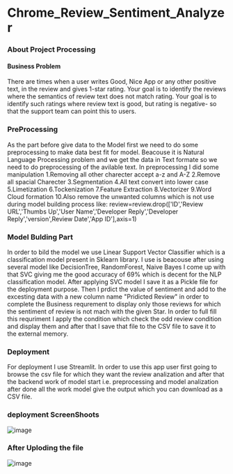 # Chrome_Review_Sentiment_Analyzer
### About Project Processing
   #### Business Problem
    
   There are times when a user writes Good, Nice App or any other positive text, in the review and gives 1-star rating. Your goal is to identify the reviews where the semantics of review text does not match rating. 
   Your goal is to identify such ratings where review text is good, but rating is negative- so that the support team can point this to users. 
   
   ### PreProcessing
   
   As the part before give data to the Model first we need to do some preprocessing to make data best fit for model. Beacouse it is Natural Language Processing 
   problem and we get the data in Text formate so we need to do preprocessing of the avilable text.
   In preprocessing I did some manipulation 
        1.Removing all other charecter accept a-z and A-Z
        2.Remove all spacial Charecter 
        3.Segmentation
        4.All text convert into lower case 
        5.Limetization
        6.Tockenization
        7.Feature Extraction
        8.Vectorizer 
        9.Word Cloud formation
        10.Also remove the unwanted columns which is not use during model building process like:
             review=review.drop(['ID','Review URL','Thumbs Up','User Name','Developer Reply','Developer Reply','version',Review Date','App ID'],axis=1)

   ### Model Bulding Part
   In order to bild the model we use Linear Support Vector Classifier which is a classification model present in Sklearn library.
   I use is beacouse after using several model like DecisionTree, RandomForest, Naive Bayes I come up with that SVC giving me the good accuracy 
   of 69% which is decent for the NLP classification model.
   After applying SVC model I save it as a Pickle file for the deployment purpose.
   Then I prdict the value of sentiment and add to the excesting data with a new column name "Pridicted Review" in order to complete the Business requrement
   to display only those reviews for which the sentiment of review is not mach with the given Star.
   In order to full fill this requriment I apply the condition which check the odd review condition and display them and after that I save that file to the CSV file 
   to save it to the external memory.
   
   ### Deployment
   
   For deployment I use Streamlit.
   In order to use this app user first going to browse the csv file for which they want the review analization and after that the backend work of model start
   i.e. preprocessing and model analization after done all the work model give the output which you can download as a CSV file.
   
   ### deployment ScreenShoots
   
   ![image](https://user-images.githubusercontent.com/65478598/162030637-670f2702-31f7-45cc-bc31-978cf492b8ab.png)

   ### After Uploding the file
   ![image](https://user-images.githubusercontent.com/65478598/162031051-0913015a-966d-4a6f-bbe2-871205ec2b49.png)
